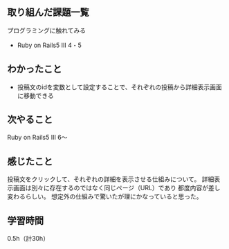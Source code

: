 ## 取り組んだ課題一覧
プログラミングに触れてみる
- Ruby on Rails5 III 4・5

## わかったこと
- 投稿文のidを変数として設定することで、それぞれの投稿から詳細表示画面に移動できる

## 次やること
Ruby on Rails5 III 6～

## 感じたこと
投稿文をクリックして、それぞれの詳細を表示させる仕組みについて。
詳細表示画面は別々に存在するのではなく同じページ（URL）であり
都度内容が差し変わるらしい。
想定外の仕組みで驚いたが理にかなっていると思った。

## 学習時間
0.5h（計30h）
